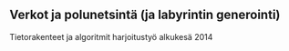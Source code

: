 ## Verkot ja polunetsintä (ja labyrintin generointi)
Tietorakenteet ja algoritmit harjoitustyö alkukesä 2014
